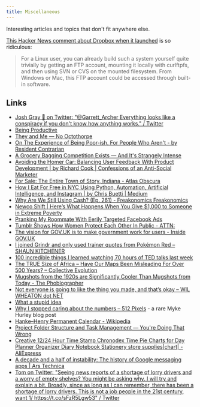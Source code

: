 ```yaml
---
title: Miscellaneous
---
```


Interesting articles and topics that don't fit anywhere else.

[This Hacker News comment about Dropbox when it launched](https://news.ycombinator.com/item?id=9224) is so ridiculous:

> For a Linux user, you can already build such a system yourself quite trivially by getting an FTP account, mounting it locally with curlftpfs, and then using SVN or CVS on the mounted filesystem. From Windows or Mac, this FTP account could be accessed through built-in software.

## Links

- [Josh Gray 🌵 on Twitter: "@Garrett_Archer Everything looks like a conspiracy if you don't know how anything works." / Twitter](https://twitter.com/jpgftw/status/1433810574366838788)
- [Being Productive](https://www.firesofmay.com/productivity-tips-tricks-tools/)
- [They and Me — No Octothorpe](https://www.nooctothorpe.com/blog/2021/7/14/they-and-me)
- [On The Experience of Being Poor-ish, For People Who Aren't - by Resident Contrarian](https://residentcontrarian.substack.com/p/on-the-experience-of-being-poor-ish)
- [A Grocery Bagging Competition Exists — And It's Strangely Intense](https://www.delish.com/food/a19436412/grocery-bagger-competition-video/)
- [Avoiding the Homer Car: Balancing User Feedback With Product Development | by Richard Cook | Confessions of an Anti-Social Marketer](https://medium.com/confessions-of-an-anti-social-marketer/avoiding-the-homer-car-balancing-user-feedback-with-product-development-b8e924e7d583)
- [For Sale: The Entire Town of Story, Indiana - Atlas Obscura](https://www.atlasobscura.com/articles/story-indiana-for-sale)
- [How I Eat For Free in NYC Using Python, Automation, Artificial Intelligence, and Instagram | by Chris Buetti | Medium](https://medium.com/@chrisbuetti/how-i-eat-for-free-in-nyc-using-python-automation-artificial-intelligence-and-instagram-a5ed8a1e2a10)
- [Why Are We Still Using Cash? (Ep. 261) - Freakonomics Freakonomics](https://freakonomics.com/podcast/still-using-cash/)
- [Newco Shift | Here’s What Happens When You Give $1,000 to Someone in Extreme Poverty](https://shift.newco.co/2016/09/16/Heres-What-Happens-When-You-Give--1000-to-Someone-in-Extreme-Poverty/)
- [Pranking My Roommate With Eerily Targeted Facebook Ads](http://ghostinfluence.com/the-ultimate-retaliation-pranking-my-roommate-with-targeted-facebook-ads/)
- [Tumblr Shows How Women Protect Each Other In Public - ATTN:](https://archive.attn.com/stories/8398/tumblr-posts-show-how-women-protect-each-other-in-public)
- [The vision for GOV.UK is to make government work for users - Inside GOV.UK](https://insidegovuk.blog.gov.uk/2016/03/09/the-vision-for-gov-uk-is-to-make-government-work-for-users/)
- [I joined Grindr and only used trainer quotes from Pokémon Red – SHAUN KITCHENER](https://shaunkitchener.com/2015/10/14/i-joined-grindr-and-only-used-trainer-quotes-from-pokemon-red/)
- [100 incredible things I learned watching 70 hours of TED talks last week](https://alifeofproductivity.com/100-incredible-things-learned-watching-ted-talks/)
- [The TRUE Size of Africa – Have Our Maps Been Misleading For Over 500 Years? – Collective Evolution](https://www.collective-evolution.com/2013/07/01/the-true-size-of-africa-have-our-maps-been-misleading-for-over-500-years/)
- [Mugshots from the 1920s are Significantly Cooler Than Mugshots from Today - The Phoblographer](https://www.thephoblographer.com/2013/08/19/mugshots-from-the-1920s-are-significantly-cooler-than-mugshots-from-today/)
- [Not everyone is going to like the thing you made, and that’s okay – WIL WHEATON dot NET](http://wilwheaton.net/2013/12/not-everyone-is-going-to-like-the-thing-you-made-and-thats-okay/)
- [What a stupid idea](https://dcurt.is/what-a-stupid-idea)
- [Why I stopped caring about the numbers – 512 Pixels](https://512pixels.net/2013/04/greater-than/) - a rare Myke Hurley blog post
- [Hanke–Henry Permanent Calendar - Wikipedia](https://en.wikipedia.org/wiki/Hanke%E2%80%93Henry_Permanent_Calendar)
- [Project Folder Structure and Task Management — You're Doing That Wrong](https://doingthatwrong.com/home/foldersandtasks)
- [Creative 12/24 Hour Time Stamp Chronodex Time Pie Charts for Day Planner Organizer Diary Notebook Stationery store supplies|chart| - AliExpress](https://www.aliexpress.com/item/32691429037.html)
- [A decade and a half of instability: The history of Google messaging apps | Ars Technica](https://arstechnica.com/gadgets/2021/08/a-decade-and-a-half-of-instability-the-history-of-google-messaging-apps/)
- [Tom on Twitter: "Seeing news reports of a shortage of lorry drivers and a worry of empty shelves? You might be asking why. I will try and explain a bit. Broadly, since as long as I can remember, there has been a shortage of lorry drivers. This is not a job people in the 21st century, want 1/ https://t.co/sFzR5Lgw53" / Twitter](https://twitter.com/thelorryist/status/1409887566753566730)